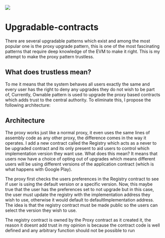 ![](proxy-upgrade.jpg)
# Upgradable-contracts
There are several upgradable patterns which exist and among the most popular one is the proxy upgrade pattern, this is one of the most fascinating patterns that require deep knowledge of the EVM to make it right. This is my attempt to make the proxy pattern trustless.

## What does trustless mean? 
To me it means that the system behaves all users exactly the same and every user has the right to deny any upgrades they do not wish to be part of, Currently, Ownable pattern is used to upgrade the proxy based contracts which adds trust to the central authority. To eliminate this, I propose the following architecture:

## Architecture
The proxy works just like a normal proxy, it even uses the same lines of assembly code as any other proxy, the difference comes in the way it operates. I add a new contract called the Registry which acts as a never to be upgraded contract and its only present to aid users to control which implementation version they want use. What does this mean? It means that users now have a choice of opting out of upgrades which means different users will be using different versions of the application contract (which is what happens with Google Play). 

The proxy first checks the users preferences in the Registry contract to see if user is using the default version or a specific version. Now, this maybe true that the user has the preferences set to not upgrade but in this case, the user must update the registry with the implementation address they wish to use, otherwise it would default to defaultImplementation address. The idea is that the registry contract must be made public so the users can select the version they wish to use. 

The registry contract is owned by the Proxy contract as it created it, the reason it doesnt add trust in my opinion is because the contract code is well defined and any arbitrary function should not be possible to run
